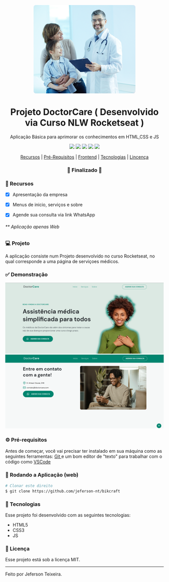 
<p align="center">
  <img src="https://github.com/jeferson-nt/doctorcare/blob/main/assets/pic.png" alt="logo" height="280"/>
</p>

<h1 align="center">
   Projeto DoctorCare ( Desenvolvido via Curso NLW Rocketseat )
</h1>

<p align="center">Aplicação Básica para aprimorar os conhecimentos em HTML,CSS e JS </p>

<p align="center">
  <img src="https://img.shields.io/static/v1?label=html&message=5.0&color=61DAFB&logo=html" />
  <img src="https://img.shields.io/static/v1?label=css&message=3.0&color=0088CC&logo=css" />
  <img src="https://img.shields.io/static/v1?label=js&message=ES6&color=yellow&logo=javascript" />
  <img src="https://img.shields.io/badge/last%21commit-march-important" />
  <img src="https://img.shields.io/badge/license-MIT-success"/>
</p>

<p align="center">
  <a href="#-recursos">Recursos</a>     |    
  <a href="#-pré-requisitos">Pré-Requisitos</a>     |    
  <a href="#-rodando-a-aplicação-web">Frontend</a>     |    
  <a href="#-tecnologias">Tecnologias</a>     |    
  <a href="#-licença">Lincença</a>
</p>

<h3 align="center">
🚧 Finalizado 🚧
</h3>

###  📎 Recursos

- [x] Apresentação da empresa 
- [x] Menus de inicio, serviços e sobre
- [x] Agende sua consulta via link WhatsApp


<h6>** Aplicação apenas Web</h6>

###  💻 Projeto

A aplicação consiste num Projeto desenvolvido no curso Rocketseat, no qual corresponde a uma página de serviçoes médicos.
###  ✅ Demonstração 
<img src="https://github.com/jeferson-nt/doctorcare/blob/main/assets/img1.png"/>
<img src="https://github.com/jeferson-nt/doctorcare/blob/main/assets/img2.png"/> 

###  ⚙ Pré-requisitos

Antes de começar, você vai precisar ter instalado em sua máquina como as seguintes ferramentas:
[ Git ](https://git-scm.com) e um bom editor de "texto" para trabalhar com o código como [ VSCode ](https://code.visualstudio.com/)

###  📗 Rodando a Aplicação (web)

```bash
# Clonar este direito
$ git clone https://github.com/jeferson-nt/bikcraft
```

###  🚀 Tecnologias

Esse projeto foi desenvolvido com as seguintes tecnologias:

- HTML5
- CSS3
- JS


###  📝 Licença

Esse projeto está sob a licença MIT.

<hr/>

Feito por Jeferson Teixeira.
